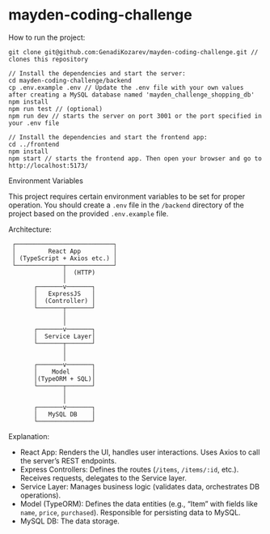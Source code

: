# mayden-coding-challenge

How to run the project:

```
git clone git@github.com:GenadiKozarev/mayden-coding-challenge.git // clones this repository

// Install the dependencies and start the server:
cd mayden-coding-challenge/backend
cp .env.example .env // Update the .env file with your own values after creating a MySQL database named 'mayden_challenge_shopping_db'
npm install
npm run test // (optional)
npm run dev // starts the server on port 3001 or the port specified in your .env file

// Install the dependencies and start the frontend app:
cd ../frontend
npm install
npm start // starts the frontend app. Then open your browser and go to http://localhost:5173/
```

Environment Variables

This project requires certain environment variables to be set for proper operation. You should create a `.env` file in the `/backend` directory of the project based on the provided `.env.example` file.

Architecture:

     ┌───────────────────────────┐
     │         React App         │
     │ (TypeScript + Axios etc.) │
     └─────────────┬─────────────┘
                   │  (HTTP)
                   │
           ┌───────v───────┐
           │   ExpressJS   │
           │  (Controller) │
           └───────┬───────┘
                   │
                   │
           ┌───────v───────┐
           │  Service Layer│
           └───────┬───────┘
                   │
                   │
           ┌───────v───────┐
           │    Model      │
           │(TypeORM + SQL)│
           └───────┬───────┘
                   │
                   │
           ┌───────v───────┐
           │   MySQL DB    │
           └───────────────┘

Explanation:

- React App: Renders the UI, handles user interactions. Uses Axios to call the server’s REST endpoints.
- Express Controllers: Defines the routes (`/items`, `/items/:id`, etc.). Receives requests, delegates to the Service layer.
- Service Layer: Manages business logic (validates data, orchestrates DB operations).
- Model (TypeORM): Defines the data entities (e.g., “Item” with fields like `name`, `price`, `purchased`). Responsible for persisting data to MySQL.
- MySQL DB: The data storage.
